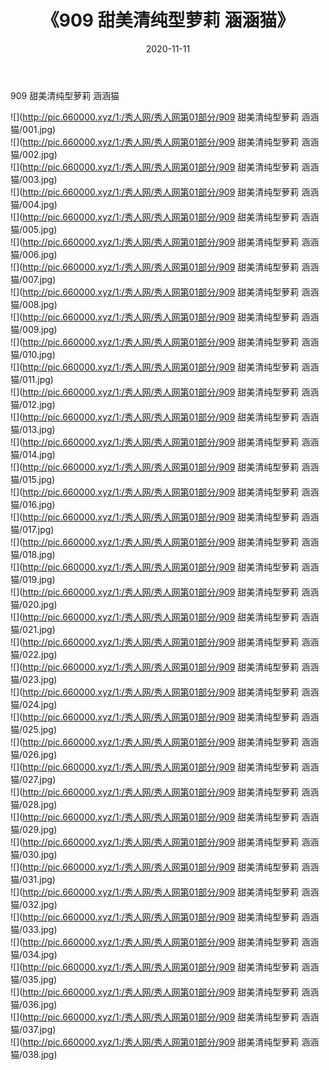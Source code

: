 ﻿---
layout: post
title:  《909 甜美清纯型萝莉 涵涵猫》
date:   2020-11-11
img: http://pic.660000.xyz/1:/秀人网/秀人网第01部分/909 甜美清纯型萝莉 涵涵猫/000.jpg
categories: [美女, 清纯, 唯美]
---

909 甜美清纯型萝莉 涵涵猫

  ![](http://pic.660000.xyz/1:/秀人网/秀人网第01部分/909 甜美清纯型萝莉 涵涵猫/001.jpg) <br> ![](http://pic.660000.xyz/1:/秀人网/秀人网第01部分/909 甜美清纯型萝莉 涵涵猫/002.jpg) <br> ![](http://pic.660000.xyz/1:/秀人网/秀人网第01部分/909 甜美清纯型萝莉 涵涵猫/003.jpg) <br> ![](http://pic.660000.xyz/1:/秀人网/秀人网第01部分/909 甜美清纯型萝莉 涵涵猫/004.jpg) <br> ![](http://pic.660000.xyz/1:/秀人网/秀人网第01部分/909 甜美清纯型萝莉 涵涵猫/005.jpg) <br> ![](http://pic.660000.xyz/1:/秀人网/秀人网第01部分/909 甜美清纯型萝莉 涵涵猫/006.jpg) <br> ![](http://pic.660000.xyz/1:/秀人网/秀人网第01部分/909 甜美清纯型萝莉 涵涵猫/007.jpg) <br> ![](http://pic.660000.xyz/1:/秀人网/秀人网第01部分/909 甜美清纯型萝莉 涵涵猫/008.jpg) <br> ![](http://pic.660000.xyz/1:/秀人网/秀人网第01部分/909 甜美清纯型萝莉 涵涵猫/009.jpg) <br> ![](http://pic.660000.xyz/1:/秀人网/秀人网第01部分/909 甜美清纯型萝莉 涵涵猫/010.jpg) <br> ![](http://pic.660000.xyz/1:/秀人网/秀人网第01部分/909 甜美清纯型萝莉 涵涵猫/011.jpg) <br> ![](http://pic.660000.xyz/1:/秀人网/秀人网第01部分/909 甜美清纯型萝莉 涵涵猫/012.jpg) <br> ![](http://pic.660000.xyz/1:/秀人网/秀人网第01部分/909 甜美清纯型萝莉 涵涵猫/013.jpg) <br> ![](http://pic.660000.xyz/1:/秀人网/秀人网第01部分/909 甜美清纯型萝莉 涵涵猫/014.jpg) <br> ![](http://pic.660000.xyz/1:/秀人网/秀人网第01部分/909 甜美清纯型萝莉 涵涵猫/015.jpg) <br> ![](http://pic.660000.xyz/1:/秀人网/秀人网第01部分/909 甜美清纯型萝莉 涵涵猫/016.jpg) <br> ![](http://pic.660000.xyz/1:/秀人网/秀人网第01部分/909 甜美清纯型萝莉 涵涵猫/017.jpg) <br> ![](http://pic.660000.xyz/1:/秀人网/秀人网第01部分/909 甜美清纯型萝莉 涵涵猫/018.jpg) <br> ![](http://pic.660000.xyz/1:/秀人网/秀人网第01部分/909 甜美清纯型萝莉 涵涵猫/019.jpg) <br> ![](http://pic.660000.xyz/1:/秀人网/秀人网第01部分/909 甜美清纯型萝莉 涵涵猫/020.jpg) <br> ![](http://pic.660000.xyz/1:/秀人网/秀人网第01部分/909 甜美清纯型萝莉 涵涵猫/021.jpg) <br> ![](http://pic.660000.xyz/1:/秀人网/秀人网第01部分/909 甜美清纯型萝莉 涵涵猫/022.jpg) <br> ![](http://pic.660000.xyz/1:/秀人网/秀人网第01部分/909 甜美清纯型萝莉 涵涵猫/023.jpg) <br> ![](http://pic.660000.xyz/1:/秀人网/秀人网第01部分/909 甜美清纯型萝莉 涵涵猫/024.jpg) <br> ![](http://pic.660000.xyz/1:/秀人网/秀人网第01部分/909 甜美清纯型萝莉 涵涵猫/025.jpg) <br> ![](http://pic.660000.xyz/1:/秀人网/秀人网第01部分/909 甜美清纯型萝莉 涵涵猫/026.jpg) <br> ![](http://pic.660000.xyz/1:/秀人网/秀人网第01部分/909 甜美清纯型萝莉 涵涵猫/027.jpg) <br> ![](http://pic.660000.xyz/1:/秀人网/秀人网第01部分/909 甜美清纯型萝莉 涵涵猫/028.jpg) <br> ![](http://pic.660000.xyz/1:/秀人网/秀人网第01部分/909 甜美清纯型萝莉 涵涵猫/029.jpg) <br> ![](http://pic.660000.xyz/1:/秀人网/秀人网第01部分/909 甜美清纯型萝莉 涵涵猫/030.jpg) <br> ![](http://pic.660000.xyz/1:/秀人网/秀人网第01部分/909 甜美清纯型萝莉 涵涵猫/031.jpg) <br> ![](http://pic.660000.xyz/1:/秀人网/秀人网第01部分/909 甜美清纯型萝莉 涵涵猫/032.jpg) <br> ![](http://pic.660000.xyz/1:/秀人网/秀人网第01部分/909 甜美清纯型萝莉 涵涵猫/033.jpg) <br> ![](http://pic.660000.xyz/1:/秀人网/秀人网第01部分/909 甜美清纯型萝莉 涵涵猫/034.jpg) <br> ![](http://pic.660000.xyz/1:/秀人网/秀人网第01部分/909 甜美清纯型萝莉 涵涵猫/035.jpg) <br> ![](http://pic.660000.xyz/1:/秀人网/秀人网第01部分/909 甜美清纯型萝莉 涵涵猫/036.jpg) <br> ![](http://pic.660000.xyz/1:/秀人网/秀人网第01部分/909 甜美清纯型萝莉 涵涵猫/037.jpg) <br> ![](http://pic.660000.xyz/1:/秀人网/秀人网第01部分/909 甜美清纯型萝莉 涵涵猫/038.jpg) <br>